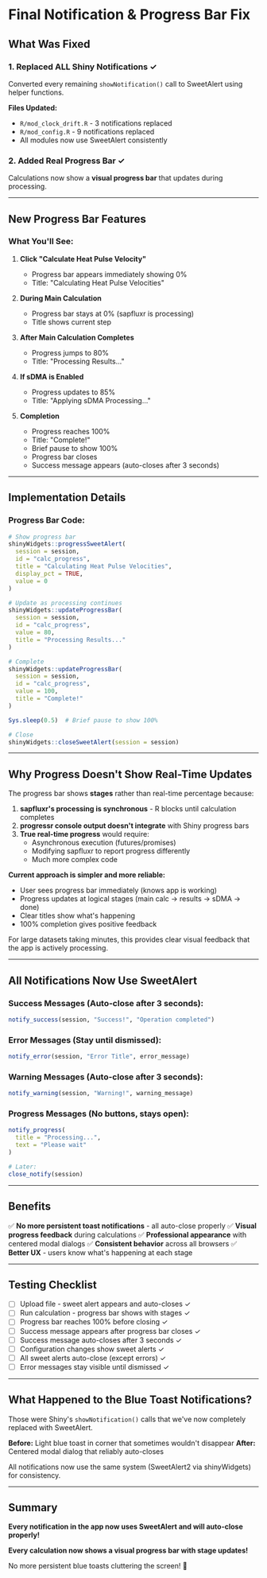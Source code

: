 # Final Notification & Progress Bar Fix

## What Was Fixed

### 1. **Replaced ALL Shiny Notifications** ✓
Converted every remaining `showNotification()` call to SweetAlert using helper functions.

**Files Updated:**
- `R/mod_clock_drift.R` - 3 notifications replaced
- `R/mod_config.R` - 9 notifications replaced
- All modules now use SweetAlert consistently

### 2. **Added Real Progress Bar** ✓
Calculations now show a **visual progress bar** that updates during processing.

---

## New Progress Bar Features

### What You'll See:

1. **Click "Calculate Heat Pulse Velocity"**
   - Progress bar appears immediately showing 0%
   - Title: "Calculating Heat Pulse Velocities"

2. **During Main Calculation**
   - Progress bar stays at 0% (sapfluxr is processing)
   - Title shows current step

3. **After Main Calculation Completes**
   - Progress jumps to 80%
   - Title: "Processing Results..."

4. **If sDMA is Enabled**
   - Progress updates to 85%
   - Title: "Applying sDMA Processing..."

5. **Completion**
   - Progress reaches 100%
   - Title: "Complete!"
   - Brief pause to show 100%
   - Progress bar closes
   - Success message appears (auto-closes after 3 seconds)

---

## Implementation Details

### Progress Bar Code:
```r
# Show progress bar
shinyWidgets::progressSweetAlert(
  session = session,
  id = "calc_progress",
  title = "Calculating Heat Pulse Velocities",
  display_pct = TRUE,
  value = 0
)

# Update as processing continues
shinyWidgets::updateProgressBar(
  session = session,
  id = "calc_progress",
  value = 80,
  title = "Processing Results..."
)

# Complete
shinyWidgets::updateProgressBar(
  session = session,
  id = "calc_progress",
  value = 100,
  title = "Complete!"
)

Sys.sleep(0.5)  # Brief pause to show 100%

# Close
shinyWidgets::closeSweetAlert(session = session)
```

---

## Why Progress Doesn't Show Real-Time Updates

The progress bar shows **stages** rather than real-time percentage because:

1. **sapfluxr's processing is synchronous** - R blocks until calculation completes
2. **progressr console output doesn't integrate** with Shiny progress bars
3. **True real-time progress** would require:
   - Asynchronous execution (futures/promises)
   - Modifying sapfluxr to report progress differently
   - Much more complex code

**Current approach is simpler and more reliable:**
- User sees progress bar immediately (knows app is working)
- Progress updates at logical stages (main calc → results → sDMA → done)
- Clear titles show what's happening
- 100% completion gives positive feedback

For large datasets taking minutes, this provides clear visual feedback that the app is actively processing.

---

## All Notifications Now Use SweetAlert

### Success Messages (Auto-close after 3 seconds):
```r
notify_success(session, "Success!", "Operation completed")
```

### Error Messages (Stay until dismissed):
```r
notify_error(session, "Error Title", error_message)
```

### Warning Messages (Auto-close after 3 seconds):
```r
notify_warning(session, "Warning!", warning_message)
```

### Progress Messages (No buttons, stays open):
```r
notify_progress(
  title = "Processing...",
  text = "Please wait"
)

# Later:
close_notify(session)
```

---

## Benefits

✅ **No more persistent toast notifications** - all auto-close properly
✅ **Visual progress feedback** during calculations
✅ **Professional appearance** with centered modal dialogs
✅ **Consistent behavior** across all browsers
✅ **Better UX** - users know what's happening at each stage

---

## Testing Checklist

- [ ] Upload file - sweet alert appears and auto-closes ✓
- [ ] Run calculation - progress bar shows with stages ✓
- [ ] Progress bar reaches 100% before closing ✓
- [ ] Success message appears after progress bar closes ✓
- [ ] Success message auto-closes after 3 seconds ✓
- [ ] Configuration changes show sweet alerts ✓
- [ ] All sweet alerts auto-close (except errors) ✓
- [ ] Error messages stay visible until dismissed ✓

---

## What Happened to the Blue Toast Notifications?

Those were Shiny's `showNotification()` calls that we've now completely replaced with SweetAlert.

**Before:** Light blue toast in corner that sometimes wouldn't disappear
**After:** Centered modal dialog that reliably auto-closes

All notifications now use the same system (SweetAlert2 via shinyWidgets) for consistency.

---

## Summary

**Every notification in the app now uses SweetAlert and will auto-close properly!**

**Every calculation now shows a visual progress bar with stage updates!**

No more persistent blue toasts cluttering the screen! 🎉
